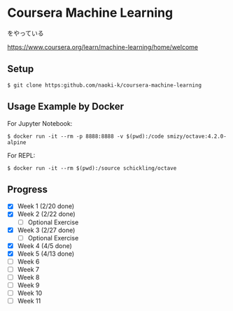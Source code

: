# Coursera Machine Learning
をやっている

https://www.coursera.org/learn/machine-learning/home/welcome

## Setup

    $ git clone https:github.com/naoki-k/coursera-machine-learning

## Usage Example by Docker
For Jupyter Notebook:

    $ docker run -it --rm -p 8888:8888 -v $(pwd):/code smizy/octave:4.2.0-alpine 

For REPL:

    $ docker run -it --rm $(pwd):/source schickling/octave

## Progress
- [x] Week 1 (2/20 done)
- [x] Week 2 (2/22 done)
  - [ ] Optional Exercise
- [x] Week 3 (2/27 done)
  - [ ] Optional Exercise
- [x] Week 4 (4/5 done)
- [x] Week 5 (4/13 done)
- [ ] Week 6
- [ ] Week 7
- [ ] Week 8
- [ ] Week 9
- [ ] Week 10
- [ ] Week 11
